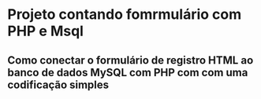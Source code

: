 # Projeto contando fomrmulário com PHP e Msql

## Como conectar o formulário de registro HTML ao banco de dados MySQL com PHP com com uma codificação simples


